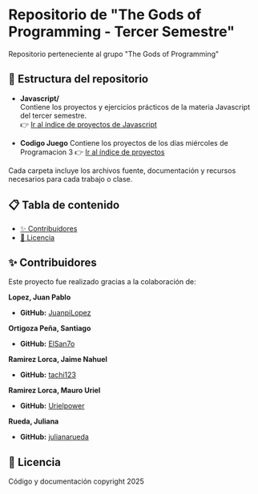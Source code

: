 # Repositorio de "The Gods of Programming - Tercer Semestre"

Repositorio perteneciente al grupo "The Gods of Programming"

## 📁 Estructura del repositorio

- **Javascript/**  
  Contiene los proyectos y ejercicios prácticos de la materia Javascript del tercer semestre.  
  👉 [Ir al índice de proyectos de Javascript](https://powersystem2024.github.io/TheGodsOfProgramming-TercerSemestre/Tecnicatura/Javascript/index.html)

- **Codigo Juego** 
  Contiene los proyectos de los días miércoles de Programacion 3
👉 [Ir al índice de proyectos](https://powersystem2024.github.io/TheGodsOfProgramming-TercerSemestre/Tecnicatura/CodigoJuego/index.html)

Cada carpeta incluye los archivos fuente, documentación y recursos necesarios para cada trabajo o clase.


## 📋 Tabla de contenido
- [✨ Contribuidores](#contribuidores)
- [📄 Licencia](#licencia)

## <a id="contribuidores"></a> ✨ Contribuidores

Este proyecto fue realizado gracias a la colaboración de:

**Lopez, Juan Pablo**

* **GitHub:** [JuanpiLopez](http://github.com/JuanpiLopez)

**Ortigoza Peña, Santiago**

* **GitHub:** [ElSan7o](http://github.com/ElSan7o)

**Ramirez Lorca, Jaime Nahuel**

* **GitHub:** [tachi123](http://github.com/tachi123)

**Ramirez Lorca, Mauro Uriel**

* **GitHub:** [Urielpower](http://github.com/Urielpower)

**Rueda, Juliana**

* **GitHub:** [julianarueda](http://github.com/julianarueda)


## <a id="licencia"></a> 📄 Licencia

Código y documentación copyright 2025

